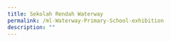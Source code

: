 ```yaml
---
title: Sekolah Rendah Waterway
permalink: /ml-Waterway-Primary-School-exhibition
description: ""
---
```

